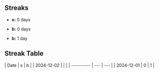 ## Streaks

- **s:** 0 days
- **b:** 0 days

- **b:** 1 day

## Streak Table

| Date | s | b |
| 2024-12-02 | | |
| ---------- | --- | --- |
| 2024-12-01 | 0 | 1 |
